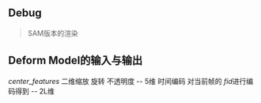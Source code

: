 ## Debug
> SAM版本的渲染
## Deform Model的输入与输出
*center_features*
二维缩放 旋转 不透明度 -- 5维
时间编码 对当前帧的 *fid*进行编码得到 -- 2L维


